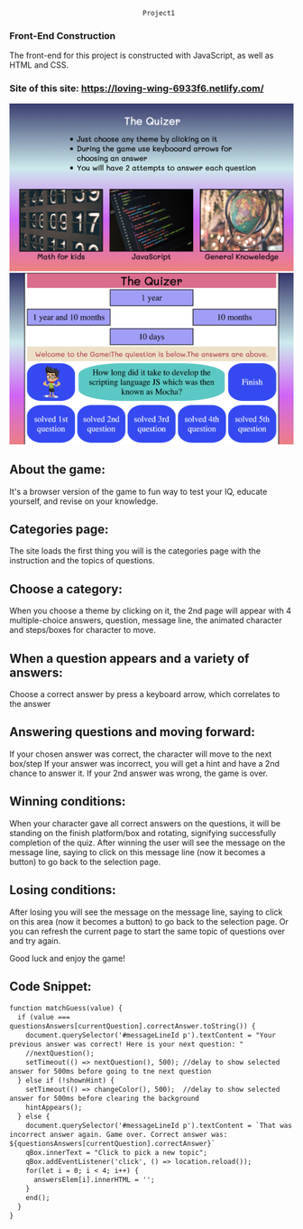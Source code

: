                                      Project1
### Front-End Construction
The front-end for this project is constructed with JavaScript, as well as HTML and CSS.

### Site of this site: https://loving-wing-6933f6.netlify.com/

![Printscreen 1](/images/printscreen1.jpg)
![Printscreen 2](/images/printscreen2.jpg)

## About the game:
It's a browser version of the game to fun way to test your IQ, educate yourself, and revise on your knowledge.

## Categories page:
The site loads the first thing you will is the categories page with the instruction and the topics of questions.

## Choose a category:
When you choose a theme by clicking on it, the 2nd page will appear with 4 multiple-choice answers, question, message line, the animated character and steps/boxes for character to move.

## When a question appears and a variety of answers:
Choose a correct answer by press a keyboard arrow, which correlates to the answer

## Answering questions and moving forward:
If your chosen answer was correct, the character will move to the next box/step
If your answer was incorrect, you will get a hint and have a 2nd chance to answer it.
If your 2nd answer was wrong, the game is over.

## Winning conditions:
When your character gave all correct answers on the questions, it will be standing on the finish platform/box and rotating, signifying successfully completion of the quiz. After winning
the user will see the message on the message line, saying to click on this message line (now it becomes a button) to go back to the selection page.

## Losing conditions:
After losing you will see the message on the message line, saying to click on this area (now it becomes a button) to go back to the selection page. Or you can refresh the current page to start the same topic of questions over and try again.

Good luck and enjoy the game!

## Code Snippet:

```
function matchGuess(value) {
  if (value === questionsAnswers[currentQuestion].correctAnswer.toString()) {
    document.querySelector('#messageLineId p').textContent = "Your previous answer was correct! Here is your next question: "
    //nextQuestion();
    setTimeout(() => nextQuestion(), 500); //delay to show selected answer for 500ms before going to tne next question
  } else if (!shownHint) {
    setTimeout(() => changeColor(), 500);  //delay to show selected answer for 500ms before clearing the background
    hintAppears();
  } else {
    document.querySelector('#messageLineId p').textContent = `That was incorrect answer again. Game over. Correct answer was: ${questionsAnswers[currentQuestion].correctAnswer}`
    qBox.innerText = "Click to pick a new topic";
    qBox.addEventListener('click', () => location.reload());
    for(let i = 0; i < 4; i++) {
      answersElem[i].innerHTML = '';
    }
    end();
  }
}
```
